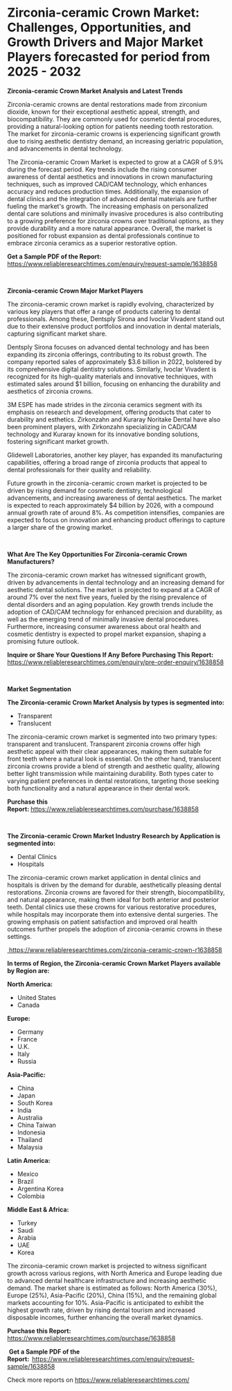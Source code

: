 <p><h1>Zirconia-ceramic Crown Market: Challenges, Opportunities, and Growth Drivers and Major Market Players forecasted for period from 2025 - 2032</h1></p><p><strong>Zirconia-ceramic Crown Market Analysis and Latest Trends</strong></p>
<p><p>Zirconia-ceramic crowns are dental restorations made from zirconium dioxide, known for their exceptional aesthetic appeal, strength, and biocompatibility. They are commonly used for cosmetic dental procedures, providing a natural-looking option for patients needing tooth restoration. The market for zirconia-ceramic crowns is experiencing significant growth due to rising aesthetic dentistry demand, an increasing geriatric population, and advancements in dental technology. </p><p>The Zirconia-ceramic Crown Market is expected to grow at a CAGR of 5.9% during the forecast period. Key trends include the rising consumer awareness of dental aesthetics and innovations in crown manufacturing techniques, such as improved CAD/CAM technology, which enhances accuracy and reduces production times. Additionally, the expansion of dental clinics and the integration of advanced dental materials are further fueling the market's growth. The increasing emphasis on personalized dental care solutions and minimally invasive procedures is also contributing to a growing preference for zirconia crowns over traditional options, as they provide durability and a more natural appearance. Overall, the market is positioned for robust expansion as dental professionals continue to embrace zirconia ceramics as a superior restorative option.</p></p>
<p><strong>Get a Sample PDF of the Report:&nbsp;</strong> <a href="https://www.reliableresearchtimes.com/enquiry/request-sample/1638858?utm_campaign=3264&utm_medium=2&utm_source=Github&utm_content=ia&utm_term=04032025&utm_id=zirconia-ceramic-crown">https://www.reliableresearchtimes.com/enquiry/request-sample/1638858</a></p>
<p>&nbsp;</p>
<p><strong>Zirconia-ceramic Crown Major Market Players</strong></p>
<p><p>The zirconia-ceramic crown market is rapidly evolving, characterized by various key players that offer a range of products catering to dental professionals. Among these, Dentsply Sirona and Ivoclar Vivadent stand out due to their extensive product portfolios and innovation in dental materials, capturing significant market share.</p><p>Dentsply Sirona focuses on advanced dental technology and has been expanding its zirconia offerings, contributing to its robust growth. The company reported sales of approximately $3.6 billion in 2022, bolstered by its comprehensive digital dentistry solutions. Similarly, Ivoclar Vivadent is recognized for its high-quality materials and innovative techniques, with estimated sales around $1 billion, focusing on enhancing the durability and aesthetics of zirconia crowns.</p><p>3M ESPE has made strides in the zirconia ceramics segment with its emphasis on research and development, offering products that cater to durability and esthetics. Zirkonzahn and Kuraray Noritake Dental have also been prominent players, with Zirkonzahn specializing in CAD/CAM technology and Kuraray known for its innovative bonding solutions, fostering significant market growth.</p><p>Glidewell Laboratories, another key player, has expanded its manufacturing capabilities, offering a broad range of zirconia products that appeal to dental professionals for their quality and reliability.</p><p>Future growth in the zirconia-ceramic crown market is projected to be driven by rising demand for cosmetic dentistry, technological advancements, and increasing awareness of dental aesthetics. The market is expected to reach approximately $4 billion by 2026, with a compound annual growth rate of around 8%. As competition intensifies, companies are expected to focus on innovation and enhancing product offerings to capture a larger share of the growing market.</p></p>
<p>&nbsp;</p>
<p><strong>What Are The Key Opportunities For Zirconia-ceramic Crown Manufacturers?</strong></p>
<p><p>The zirconia-ceramic crown market has witnessed significant growth, driven by advancements in dental technology and an increasing demand for aesthetic dental solutions. The market is projected to expand at a CAGR of around 7% over the next five years, fueled by the rising prevalence of dental disorders and an aging population. Key growth trends include the adoption of CAD/CAM technology for enhanced precision and durability, as well as the emerging trend of minimally invasive dental procedures. Furthermore, increasing consumer awareness about oral health and cosmetic dentistry is expected to propel market expansion, shaping a promising future outlook.</p></p>
<p><strong>Inquire or Share Your Questions If Any Before Purchasing This Report:</strong> <a href="https://www.reliableresearchtimes.com/enquiry/pre-order-enquiry/1638858?utm_campaign=3264&utm_medium=2&utm_source=Github&utm_content=ia&utm_term=04032025&utm_id=zirconia-ceramic-crown">https://www.reliableresearchtimes.com/enquiry/pre-order-enquiry/1638858</a></p>
<p>&nbsp;</p>
<p><strong>Market Segmentation</strong></p>
<p><strong>The Zirconia-ceramic Crown Market Analysis by types is segmented into:</strong></p>
<p><ul><li>Transparent</li><li>Translucent</li></ul></p>
<p><p>The zirconia-ceramic crown market is segmented into two primary types: transparent and translucent. Transparent zirconia crowns offer high aesthetic appeal with their clear appearances, making them suitable for front teeth where a natural look is essential. On the other hand, translucent zirconia crowns provide a blend of strength and aesthetic quality, allowing better light transmission while maintaining durability. Both types cater to varying patient preferences in dental restorations, targeting those seeking both functionality and a natural appearance in their dental work.</p></p>
<p><strong>Purchase this Report:&nbsp;</strong><a href="https://www.reliableresearchtimes.com/purchase/1638858?utm_campaign=3264&utm_medium=2&utm_source=Github&utm_content=ia&utm_term=04032025&utm_id=zirconia-ceramic-crown">https://www.reliableresearchtimes.com/purchase/1638858</a></p>
<p>&nbsp;</p>
<p><strong>The Zirconia-ceramic Crown Market Industry Research by Application is segmented into:</strong></p>
<p><ul><li>Dental Clinics</li><li>Hospitals</li></ul></p>
<p><p>The zirconia-ceramic crown market application in dental clinics and hospitals is driven by the demand for durable, aesthetically pleasing dental restorations. Zirconia crowns are favored for their strength, biocompatibility, and natural appearance, making them ideal for both anterior and posterior teeth. Dental clinics use these crowns for various restorative procedures, while hospitals may incorporate them into extensive dental surgeries. The growing emphasis on patient satisfaction and improved oral health outcomes further propels the adoption of zirconia-ceramic crowns in these settings.</p></p>
<p><a href="https://www.reliableresearchtimes.com/zirconia-ceramic-crown-r1638858?utm_campaign=3264&utm_medium=2&utm_source=Github&utm_content=ia&utm_term=04032025&utm_id=zirconia-ceramic-crown">&nbsp;https://www.reliableresearchtimes.com/zirconia-ceramic-crown-r1638858</a></p>
<p><strong>In terms of Region, the Zirconia-ceramic Crown Market Players available by Region are:</strong></p>
<p>
    <p> <strong> North America: </strong>
        <ul>
            <li>United States</li>
            <li>Canada</li>
        </ul>
        </p> 
    <p> <strong> Europe: </strong>
        <ul>
            <li>Germany</li>
            <li>France</li>
            <li>U.K.</li>
            <li>Italy</li>
            <li>Russia</li>
        </ul>
        </p> 
    <p> <strong> Asia-Pacific: </strong>
        <ul>
            <li>China</li>
            <li>Japan</li>
            <li>South Korea</li>
            <li>India</li>
            <li>Australia</li>
            <li>China Taiwan</li>
            <li>Indonesia</li>
            <li>Thailand</li>
            <li>Malaysia</li>
        </ul>
        </p> 
    <p> <strong> Latin America: </strong>
        <ul>
            <li>Mexico</li>
            <li>Brazil</li>
            <li>Argentina Korea</li>
            <li>Colombia</li>
        </ul>
        </p> 
    <p> <strong> Middle East & Africa: </strong>
        <ul>
            <li>Turkey</li>
            <li>Saudi</li>
            <li>Arabia</li>
            <li>UAE</li>
            <li>Korea</li>
        </ul>
    </p>
    </p>
<p><p>The zirconia-ceramic crown market is projected to witness significant growth across various regions, with North America and Europe leading due to advanced dental healthcare infrastructure and increasing aesthetic demand. The market share is estimated as follows: North America (30%), Europe (25%), Asia-Pacific (20%), China (15%), and the remaining global markets accounting for 10%. Asia-Pacific is anticipated to exhibit the highest growth rate, driven by rising dental tourism and increased disposable incomes, further enhancing the overall market dynamics.</p></p>
<p><strong>Purchase this Report: </strong><a href="https://www.reliableresearchtimes.com/purchase/1638858?utm_campaign=3264&utm_medium=2&utm_source=Github&utm_content=ia&utm_term=04032025&utm_id=zirconia-ceramic-crown">https://www.reliableresearchtimes.com/purchase/1638858</a></p>
<p>&nbsp;<strong>Get a Sample PDF of the Report:&nbsp;&nbsp;</strong><a href="https://www.reliableresearchtimes.com/enquiry/request-sample/1638858?utm_campaign=3264&utm_medium=2&utm_source=Github&utm_content=ia&utm_term=04032025&utm_id=zirconia-ceramic-crown">https://www.reliableresearchtimes.com/enquiry/request-sample/1638858</a></p>
<p><strong></strong></p>
<p>Check more reports on <a href="https://www.reliableresearchtimes.com/?utm_campaign=3264&utm_medium=2&utm_source=Github&utm_content=ia&utm_term=04032025&utm_id=zirconia-ceramic-crown">https://www.reliableresearchtimes.com/</a></p>